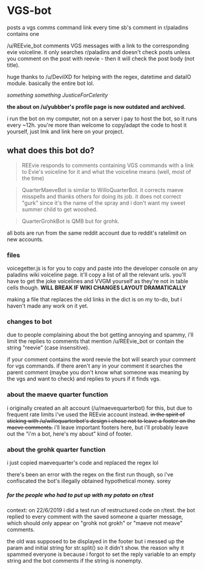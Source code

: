 # VGS-bot
posts a vgs comms command link every time sb's comment in r/paladins contains one

/u/REEvie_bot comments VGS messages with a link to the corresponding evie voiceline. it only searches r/paladins and doesn't check posts unless you comment on the post with reevie - then it will check the post body (not title).

huge thanks to /u/DevilXD for helping with the regex, datetime and dataIO module. basically the entire bot lol.

*something something JusticeForCelerity*

**the about on /u/yubbber's profile page is now outdated and archived.**

i run the bot on my computer, not on a server i pay to host the bot, so it runs every ~12h.
you're more than welcome to copy/adapt the code to host it yourself, just lmk and link here on your project.

## what does this bot do?
> REEvie responds to comments containing VGS commands with a link to Evie's voiceline for it and what the voiceline means (well, most of the time)

> QuarterMaeveBot is similar to WilloQuarterBot. it corrects maeve misspells and thanks others for doing its job. it does not correct "gurk" since it's the name of the spray and i don't want my sweet summer child to get wooshed.

> QuarterGrohkBot is QMB but for grohk.

all bots are run from the same reddit account due to reddit's ratelimit on new accounts.

### files
voicegetter.js is for you to copy and paste into the developer console on any paladins wiki voiceline page. it'll copy a list of all the relevant urls. you'll have to get the joke voicelines and VVGM yourself as they're not in table cells though. **WILL BREAK IF WIKI CHANGES LAYOUT DRAMATICALLY**

making a file that replaces the old links in the dict is on my to-do, but i haven't made any work on it yet.

### changes to bot

due to people complaining about the bot getting annoying and spammy, i'll limit the replies to comments that mention /u/REEvie_bot or contain the string "reevie" (case insensitive).

if your comment contains the word reevie the bot will search your comment for vgs commands. if there aren't any in your comment it searches the parent comment (maybe you don't know what someone was meaning by the vgs and want to check) and replies to yours if it finds vgs.

### about the maeve quarter function
i originally created an alt account (/u/maevequarterbot) for this, but due to frequent rate limits i've used the REEvie account instead. ~~in the spirit of sticking with /u/willoquarterbot's design i chose not to leave a footer on the maeve comments.~~ i'll leave important footers here, but i'll probably leave out the "i'm a bot, here's my about" kind of footer.

### about the grohk quarter function
i just copied maevequarter's code and replaced the regex lol

there's been an error with the regex on the first run though, so i've confiscated the bot's illegally obtained hypothetical money. sorey

##### for the people who had to put up with my potato on r/test
context: on 22/6/2019 i did a test run of restructured code on r/test. the bot replied to every comment with the saved someone a quarter message, which should only appear on "grohk not grokh" or "maeve not meave" comments.

the old was supposed to be displayed in the footer but i messed up the param and initial string for str.split() so it didn't show. the reason why it spammed everyone is because i forgot to set the reply variable to an empty string and the bot comments if the string is nonempty.
